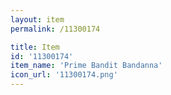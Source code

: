 ```yaml
---
layout: item
permalink: /11300174

title: Item
id: '11300174'
item_name: 'Prime Bandit Bandanna'
icon_url: '11300174.png'
---
```

